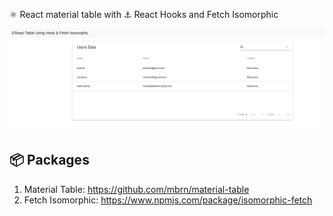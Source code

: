 ⚛️ React material table with ⚓ React Hooks and Fetch Isomorphic


[![ReactHook](https://github.com/wallacecamacho/react-table-with-hooks-and-fetch-isomorphic/blob/master/preview.png "ReactHook")]()

## 📦 Packages

1. Material Table: https://github.com/mbrn/material-table 
2. Fetch Isomorphic: https://www.npmjs.com/package/isomorphic-fetch 
